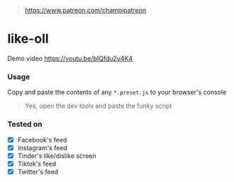 > https://www.patreon.com/champipatreon

# like-oll
Demo video https://youtu.be/bIQfdu2y4K4

### Usage
Copy and paste the contents of any `*.preset.js` to your browser's console
> Yes, open the dev tools and paste the funky script

### Tested on
- [x] Facebook's feed
- [x] Instagram's feed
- [x] Tinder's like/dislike screen
- [x] Tiktok's feed
- [x] Twitter's feed
